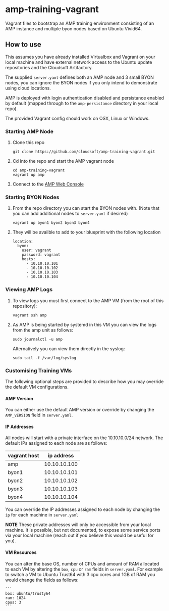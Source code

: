 # amp-training-vagrant
Vagrant files to bootstrap an AMP training environment consisting of an AMP instance and multiple byon nodes based on Ubuntu Vivid64.

## How to use

This assumes you have already installed Virtualbox and Vagrant on your local machine and have external network access to the Ubuntu update repositories and the Cloudsoft Artifactory.

The supplied `server.yaml` defines both an AMP node and 3 small BYON nodes, you can ignore the BYON nodes if you only intend to demonstrate using cloud locations.

AMP is deployed with login authentication disabled and persistance enabled by default (mapped through to the `amp-persistance` directory in your local repo).

The provided Vagrant config should work on OSX, Linux or Windows.

### Starting AMP Node

1. Clone this repo

    ```
    git clone https://github.com/cloudsoft/amp-training-vagrant.git
    ```

2. Cd into the repo and start the AMP vagrant node

    ```
    cd amp-training-vagrant
    vagrant up amp
    ```

3. Connect to the [AMP Web Console](http://10.10.10.100:8081/)

### Starting BYON Nodes

1. From the repo directory you can start the BYON nodes with. (Note that you can add additional nodes to `server.yaml` if desired)

    ```
    vagrant up byon1 byon2 byon3 byon4
    ```

2. They will be availble to add to your blueprint with the following location

    ```
    location:
      byon:
        user: vagrant
        password: vagrant
        hosts:
          - 10.10.10.101
          - 10.10.10.102
          - 10.10.10.103
          - 10.10.10.104
    ````

### Viewing AMP Logs

1. To view logs you must first connect to the AMP VM (from the root of this repository):

    ```
    vagrant ssh amp
    ```

2. As AMP is being started by systemd in this VM you can view the logs from the amp unit as follows:

    ```
    sudo journalctl -u amp
    ```
    
    Alternatively you can view them directly in the syslog:

    ```
    sudo tail -f /var/log/syslog
    ```
 
### Customising Training VMs 
The following optional steps are provided to describe how you may override the default VM configurations.

#### AMP Version
You can either use the default AMP version or override by changing the `AMP_VERSION` field in `server.yaml`.

#### IP Addresses
All nodes will start with a private interface on the 10.10.10.0/24 network. The default IPs assigned to each node are as follows:

| vagrant host | ip address   |
| ------------ | ------------ |
| amp          | 10.10.10.100 |
| byon1        | 10.10.10.101 |
| byon2        | 10.10.10.102 |
| byon3        | 10.10.10.103 |
| byon4        | 10.10.10.104 |

You can override the IP addresses assigned to each node by changing the `ip` for each machine in `server.yaml`

**NOTE** These private addresses will only be accessible from your local machine. It is possible, but not documented, to expose some service ports via your local machine (reach out if you believe this would be useful for you).

#### VM Resources
You can alter the base OS, number of CPUs and amount of RAM allocated to each VM by altering the `box`, `cpu` or `ram` fields in `server.yaml`. For example to switch a VM to Ubuntu Trust64 with 3 cpu cores and 1GB of RAM you would change the fields as follows:

    ```
    box: ubuntu/trusty64
    ram: 1024
    cpus: 3
    ```
